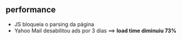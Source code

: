 ## performance

- JS bloqueia o parsing da página
- Yahoo Mail desabilitou ads por 3 dias ==> **load time diminuiu 73%**
